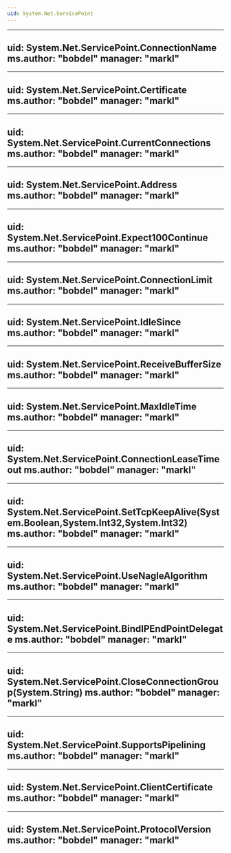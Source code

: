 ```yaml
---
uid: System.Net.ServicePoint
---
```


---
uid: System.Net.ServicePoint.ConnectionName
ms.author: "bobdel"
manager: "markl"
---

---
uid: System.Net.ServicePoint.Certificate
ms.author: "bobdel"
manager: "markl"
---

---
uid: System.Net.ServicePoint.CurrentConnections
ms.author: "bobdel"
manager: "markl"
---

---
uid: System.Net.ServicePoint.Address
ms.author: "bobdel"
manager: "markl"
---

---
uid: System.Net.ServicePoint.Expect100Continue
ms.author: "bobdel"
manager: "markl"
---

---
uid: System.Net.ServicePoint.ConnectionLimit
ms.author: "bobdel"
manager: "markl"
---

---
uid: System.Net.ServicePoint.IdleSince
ms.author: "bobdel"
manager: "markl"
---

---
uid: System.Net.ServicePoint.ReceiveBufferSize
ms.author: "bobdel"
manager: "markl"
---

---
uid: System.Net.ServicePoint.MaxIdleTime
ms.author: "bobdel"
manager: "markl"
---

---
uid: System.Net.ServicePoint.ConnectionLeaseTimeout
ms.author: "bobdel"
manager: "markl"
---

---
uid: System.Net.ServicePoint.SetTcpKeepAlive(System.Boolean,System.Int32,System.Int32)
ms.author: "bobdel"
manager: "markl"
---

---
uid: System.Net.ServicePoint.UseNagleAlgorithm
ms.author: "bobdel"
manager: "markl"
---

---
uid: System.Net.ServicePoint.BindIPEndPointDelegate
ms.author: "bobdel"
manager: "markl"
---

---
uid: System.Net.ServicePoint.CloseConnectionGroup(System.String)
ms.author: "bobdel"
manager: "markl"
---

---
uid: System.Net.ServicePoint.SupportsPipelining
ms.author: "bobdel"
manager: "markl"
---

---
uid: System.Net.ServicePoint.ClientCertificate
ms.author: "bobdel"
manager: "markl"
---

---
uid: System.Net.ServicePoint.ProtocolVersion
ms.author: "bobdel"
manager: "markl"
---
